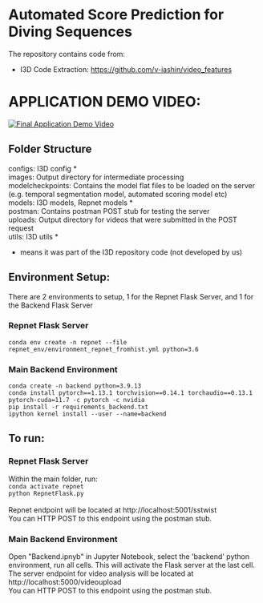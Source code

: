 # Automated Score Prediction for Diving Sequences

The repository contains code from:
- I3D Code Extraction: https://github.com/v-iashin/video_features

# APPLICATION DEMO VIDEO:

[![Final Application Demo Video](https://img.youtube.com/vi/UkcJsiNxuZ4/0.jpg)](https://youtu.be/UkcJsiNxuZ4 "Click to Play")

## Folder Structure
configs: I3D config *<br>
images: Output directory for intermediate processing<br>
modelcheckpoints: Contains the model flat files to be loaded on the server (e.g. temporal segmentation model, automated scoring model etc)<br>
models: I3D models, Repnet models *<br>
postman: Contains postman POST stub for testing the server<br>
uploads: Output directory for videos that were submitted in the POST request<br>
utils: I3D utils * <br>
* means it was part of the I3D repository code (not developed by us)<br>

## Environment Setup:
There are 2 environments to setup, 1 for the Repnet Flask Server, and 1 for the Backend Flask Server<br>
### Repnet Flask Server
`conda env create -n repnet --file repnet_env/environment_repnet_fromhist.yml python=3.6`<br>

### Main Backend Environment
`conda create -n backend python=3.9.13`<br>
`conda install pytorch==1.13.1 torchvision==0.14.1 torchaudio==0.13.1 pytorch-cuda=11.7 -c pytorch -c nvidia`<br>
`pip install -r requirements_backend.txt`<br>
`ipython kernel install --user --name=backend` <br>


## To run:
### Repnet Flask Server
Within the main folder, run: <br>
`conda activate repnet `<br>
`python RepnetFlask.py`<br><br>
Repnet endpoint will be located at http://localhost:5001/sstwist <br>
You can HTTP POST to this endpoint using the postman stub.

### Main Backend Environment
Open "Backend.ipnyb" in Jupyter Notebook, select the 'backend' python environment, run all cells. This will activate the Flask server at the last cell.<br>
The server endpoint for video analysis will be located at http://localhost:5000/videoupload <br>
You can HTTP POST to this endpoint using the postman stub.
